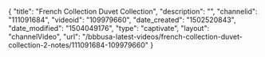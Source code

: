 {
    "title": "French Collection Duvet Collection",
    "description": "",
    "channelid": "111091684",
    "videoid": "109979660",
    "date_created": "1502520843",
    "date_modified": "1504049176",
    "type": "captivate",
    "layout": "channelVideo",
    "url": "\/bbbusa-latest-videos\/french-collection-duvet-collection-2-notes\/111091684-109979660"
}